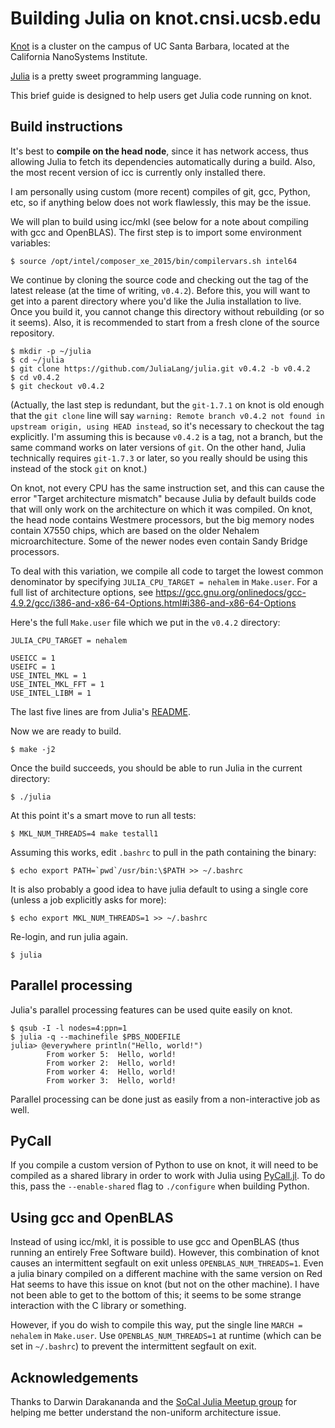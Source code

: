 Building Julia on knot.cnsi.ucsb.edu
====================================

[Knot](http://csc.cnsi.ucsb.edu/clusters/knot) is a cluster on the campus of UC Santa Barbara, located at the California NanoSystems Institute.

[Julia](http://julialang.org/) is a pretty sweet programming language.

This brief guide is designed to help users get Julia code running on knot.

Build instructions
------------------

It's best to **compile on the head node**, since it has network access, thus allowing Julia to fetch its dependencies automatically during a build.  Also, the most recent version of icc is currently only installed there.

I am personally using custom (more recent) compiles of git, gcc, Python, etc, so if anything below does not work flawlessly, this may be the issue.

We will plan to build using icc/mkl (see below for a note about compiling with gcc and OpenBLAS).  The first step is to import some environment variables:

    $ source /opt/intel/composer_xe_2015/bin/compilervars.sh intel64

We continue by cloning the source code and checking out the tag of the latest release (at the time of writing, `v0.4.2`).  Before this, you will want to get into a parent directory where you'd like the Julia installation to live.  Once you build it, you cannot change this directory without rebuilding (or so it seems).  Also, it is recommended to start from a fresh clone of the source repository.

    $ mkdir -p ~/julia
    $ cd ~/julia
    $ git clone https://github.com/JuliaLang/julia.git v0.4.2 -b v0.4.2
    $ cd v0.4.2
    $ git checkout v0.4.2

(Actually, the last step is redundant, but the `git-1.7.1` on knot is old enough that the `git clone` line will say `warning: Remote branch v0.4.2 not found in upstream origin, using HEAD instead`, so it's necessary to checkout the tag explicitly.  I'm assuming this is because `v0.4.2` is a tag, not a branch, but the same command works on later versions of `git`.  On the other hand, Julia technically requires `git-1.7.3` or later, so you really should be using this instead of the stock `git` on knot.)

On knot, not every CPU has the same instruction set, and this can cause the error "Target architecture mismatch" because Julia by default builds code that will only work on the architecture on which it was compiled.  On knot, the head node contains Westmere processors, but the big memory nodes contain X7550 chips, which are based on the older Nehalem microarchitecture.  Some of the newer nodes even contain Sandy Bridge processors.

To deal with this variation, we compile all code to target the lowest common denominator by specifying `JULIA_CPU_TARGET = nehalem` in `Make.user`.  For a full list of architecture options, see https://gcc.gnu.org/onlinedocs/gcc-4.9.2/gcc/i386-and-x86-64-Options.html#i386-and-x86-64-Options

Here's the full `Make.user` file which we put in the `v0.4.2` directory:

    JULIA_CPU_TARGET = nehalem

    USEICC = 1
    USEIFC = 1
    USE_INTEL_MKL = 1
    USE_INTEL_MKL_FFT = 1
    USE_INTEL_LIBM = 1

The last five lines are from Julia's [README](https://github.com/JuliaLang/julia#intel-compilers-and-math-kernel-library-mkl).

Now we are ready to build.

    $ make -j2

Once the build succeeds, you should be able to run Julia in the current directory:

    $ ./julia

At this point it's a smart move to run all tests:

    $ MKL_NUM_THREADS=4 make testall1

Assuming this works, edit `.bashrc` to pull in the path containing the binary:

    $ echo export PATH=`pwd`/usr/bin:\$PATH >> ~/.bashrc

It is also probably a good idea to have julia default to using a single core (unless a job explicitly asks for more):

    $ echo export MKL_NUM_THREADS=1 >> ~/.bashrc

Re-login, and run julia again.

    $ julia

Parallel processing
-------------------

Julia's parallel processing features can be used quite easily on knot.

    $ qsub -I -l nodes=4:ppn=1
    $ julia -q --machinefile $PBS_NODEFILE
	julia> @everywhere println("Hello, world!")
            From worker 5:	Hello, world!
            From worker 2:	Hello, world!
            From worker 4:	Hello, world!
            From worker 3:	Hello, world!

Parallel processing can be done just as easily from a non-interactive job as well.

PyCall
------

If you compile a custom version of Python to use on knot, it will need to be compiled as a shared library in order to work with Julia using [PyCall.jl](https://github.com/stevengj/PyCall.jl).  To do this, pass the `--enable-shared` flag to `./configure` when building Python.

Using gcc and OpenBLAS
----------------------

Instead of using icc/mkl, it is possible to use gcc and OpenBLAS (thus running an entirely Free Software build).  However, this combination of knot causes an intermittent segfault on exit unless `OPENBLAS_NUM_THREADS=1`.  Even a julia binary compiled on a different machine with the same version on Red Hat seems to have this issue on knot (but not on the other machine).  I have not been able to get to the bottom of this; it seems to be some strange interaction with the C library or something.

However, if you do wish to compile this way, put the single line `MARCH = nehalem` in `Make.user`.  Use `OPENBLAS_NUM_THREADS=1` at runtime (which can be set in `~/.bashrc`) to prevent the intermittent segfault on exit.

Acknowledgements
----------------

Thanks to Darwin Darakananda and the [SoCal Julia Meetup group](http://www.meetup.com/Southern-California-Julia-Users/) for helping me better understand the non-uniform architecture issue.
